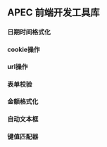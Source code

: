 ## APEC 前端开发工具库

#### 日期时间格式化

#### cookie操作

#### url操作

#### 表单校验

#### 金额格式化

#### 自动文本框

#### 键值匹配器